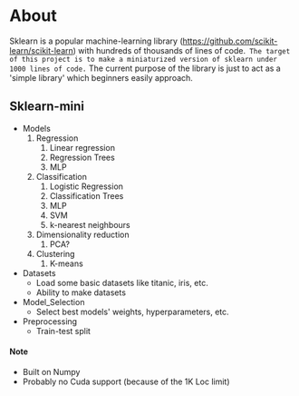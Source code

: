 # About
Sklearn is a popular machine-learning library (https://github.com/scikit-learn/scikit-learn) with hundreds of thousands of lines of code.` The target of this project is to make a miniaturized version of sklearn under 1000 lines of code.` The current purpose of the library is just to act as a 'simple library' which beginners easily approach.

## Sklearn-mini
 - Models
    1. Regression
       1. Linear regression
       2. Regression Trees
       3. MLP
    2. Classification
       1. Logistic Regression
       2. Classification Trees
       3. MLP
       4. SVM
       5. k-nearest neighbours
    3. Dimensionality reduction
       1. PCA?
    4. Clustering
       1. K-means
 - Datasets
   - Load some basic datasets like titanic, iris, etc.
   - Ability to make datasets
 - Model_Selection
   - Select best models' weights, hyperparameters, etc.
 - Preprocessing
     - Train-test split
  
#### Note
- Built on Numpy
- Probably no Cuda support (because of the 1K Loc limit)
